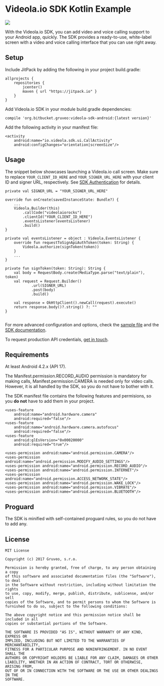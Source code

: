Videola.io SDK Kotlin Example
=====

[![](https://jitpack.io/v/org.bitbucket.gruveo/videola-sdk-android.svg)](https://jitpack.io/#org.bitbucket.gruveo/videola-sdk-android)

With the Videola.io SDK, you can add video and voice calling support to your Android app, quickly. The SDK provides a ready-to-use, white-label screen with a video and voice calling interface that you can use right away.

Setup
-----
Include JitPack by adding the following in your project build.gradle:

```
allprojects {
    repositories {
        jcenter()
        maven { url "https://jitpack.io" }
    }
}
```

Add Videola.io SDK in your module build.gradle dependencies:

```
compile 'org.bitbucket.gruveo:videola-sdk-android:{latest version}'
```

Add the following activity in your manifest file:

```
<activity
    android:name="io.videola.sdk.ui.CallActivity"
    android:configChanges="orientation|screenSize"/>
```

Usage
-----
The snippet below showcases launching a Videola.io call screen. Make sure to replace `YOUR_CLIENT_ID_HERE` and `YOUR_SIGNER_URL_HERE` with your client ID and signer URL, respectively. See [SDK Authentication](https://videola.io/docs/android-sdk/authentication/) for details.

```
private val SIGNER_URL = "YOUR_SIGNER_URL_HERE"

override fun onCreate(savedInstanceState: Bundle?) {
    ...    
    Videola.Builder(this)
        .callCode("videolaiorocks")
        .clientId("YOUR_CLIENT_ID_HERE")
        .eventsListener(eventsListener)
        .build()
}
    
private val eventsListener = object : Videola.EventsListener {
    override fun requestToSignApiAuthToken(token: String) {
        Videola.authorize(signToken(token))
    }
    ...
}

private fun signToken(token: String): String {
    val body = RequestBody.create(MediaType.parse("text/plain"), token)
    val request = Request.Builder()
            .url(SIGNER_URL)
            .post(body)
            .build()

    val response = OkHttpClient().newCall(request).execute()
    return response.body()?.string() ?: ""
}
    
```

For more advanced configuration and options, check the <a href="https://github.com/Gruveo/videola-android-sdk-examples/blob/master/app/src/main/kotlin/videola/sample/MainActivity.kt">sample file</a> and the [SDK documentation](https://videola.io/docs/android-sdk/).

To request production API credentials, <a href="https://videola.io/signup/">get in touch</a>.

Requirements
------------
At least Android 4.2.x (API 17).

The Manifest.permission.RECORD_AUDIO permission is mandatory for making calls, Manifest.permission.CAMERA is needed only for video calls. However, it is all handled by the SDK, so you do not have to bother with it.

The SDK manifest file contains the following features and permisions, so you <b>do not</b> have to add them in your project.

```
<uses-feature
    android:name="android.hardware.camera"
    android:required="false"/>
<uses-feature
    android:name="android.hardware.camera.autofocus"
    android:required="false"/>
<uses-feature
    android:glEsVersion="0x00020000"
    android:required="true"/>

<uses-permission android:name="android.permission.CAMERA"/>
<uses-permission android:name="android.permission.MODIFY_AUDIO_SETTINGS"/>
<uses-permission android:name="android.permission.RECORD_AUDIO"/>
<uses-permission android:name="android.permission.INTERNET"/>
<uses-permission android:name="android.permission.ACCESS_NETWORK_STATE"/>
<uses-permission android:name="android.permission.WAKE_LOCK"/>
<uses-permission android:name="android.permission.VIBRATE"/>
<uses-permission android:name="android.permission.BLUETOOTH"/>
```

Proguard
--------
The SDK is minified with self-contained proguard rules, so you do not have to add any.

License
-------
```
MIT License

Copyright (c) 2017 Gruveo, s.r.o.

Permission is hereby granted, free of charge, to any person obtaining a copy
of this software and associated documentation files (the "Software"), to deal
in the Software without restriction, including without limitation the rights
to use, copy, modify, merge, publish, distribute, sublicense, and/or sell
copies of the Software, and to permit persons to whom the Software is
furnished to do so, subject to the following conditions:

The above copyright notice and this permission notice shall be included in all
copies or substantial portions of the Software.

THE SOFTWARE IS PROVIDED "AS IS", WITHOUT WARRANTY OF ANY KIND, EXPRESS OR
IMPLIED, INCLUDING BUT NOT LIMITED TO THE WARRANTIES OF MERCHANTABILITY,
FITNESS FOR A PARTICULAR PURPOSE AND NONINFRINGEMENT. IN NO EVENT SHALL THE
AUTHORS OR COPYRIGHT HOLDERS BE LIABLE FOR ANY CLAIM, DAMAGES OR OTHER
LIABILITY, WHETHER IN AN ACTION OF CONTRACT, TORT OR OTHERWISE, ARISING FROM,
OUT OF OR IN CONNECTION WITH THE SOFTWARE OR THE USE OR OTHER DEALINGS IN THE
SOFTWARE.
```
